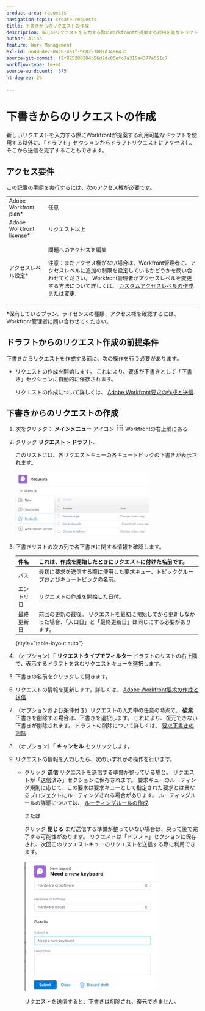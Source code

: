 ```yaml
---
product-area: requests
navigation-topic: create-requests
title: 下書きからのリクエストの作成
description: 新しいリクエストを入力する際にWorkfrontが提案する利用可能なドラフトを使用する以外に、「ドラフト」セクションからドラフトリクエストにアクセスし、そこから送信を完了することもできます。
author: Alina
feature: Work Management
exl-id: 664004e7-04c8-4a1f-b682-7b82d349643d
source-git-commit: f2f825280204b56d2dc85efc7a315a4377e551c7
workflow-type: tm+mt
source-wordcount: '575'
ht-degree: 2%

---
```


# 下書きからのリクエストの作成

新しいリクエストを入力する際にWorkfrontが提案する利用可能なドラフトを使用する以外に、「ドラフト」セクションからドラフトリクエストにアクセスし、そこから送信を完了することもできます。

## アクセス要件

この記事の手順を実行するには、次のアクセス権が必要です。

<table style="table-layout:auto"> 
 <col> 
 <col> 
 <tbody> 
  <tr> 
   <td role="rowheader">Adobe Workfront plan*</td> 
   <td> <p>任意 </p> </td> 
  </tr> 
  <tr> 
   <td role="rowheader">Adobe Workfront license*</td> 
   <td> <p>リクエスト以上</p> </td> 
  </tr> 
  <tr> 
   <td role="rowheader">アクセスレベル設定*</td> 
   <td> <p>問題へのアクセスを編集</p> <p>注意：まだアクセス権がない場合は、Workfront管理者に、アクセスレベルに追加の制限を設定しているかどうかを問い合わせてください。 Workfront管理者がアクセスレベルを変更する方法について詳しくは、 <a href="../../../administration-and-setup/add-users/configure-and-grant-access/create-modify-access-levels.md" class="MCXref xref">カスタムアクセスレベルの作成または変更</a>.</p> </td> 
  </tr> 
 </tbody> 
</table>

&#42;保有しているプラン、ライセンスの種類、アクセス権を確認するには、Workfront管理者に問い合わせてください。

## ドラフトからのリクエスト作成の前提条件

下書きからリクエストを作成する前に、次の操作を行う必要があります。 

* リクエストの作成を開始します。 これにより、要求が下書きとして「下書き」セクションに自動的に保存されます。

   リクエストの作成について詳しくは、 [Adobe Workfront要求の作成と送信](../../../manage-work/requests/create-requests/create-submit-requests.md).

## 下書きからのリクエストの作成

1. 次をクリック： **メインメニュー** アイコン ![](assets/main-menu-icon.png) Workfrontの右上隅にある
1. クリック **リクエスト** > **ドラフト**.

   このリストには、各リクエストキューの各キュートピックの下書きが表示されます。

   ![](assets/nwe-drafts-section-with-list-of-drafts-350x169.png)

1. 下書きリストの次の列で各下書きに関する情報を確認します。

   | 件名 | これは、作成を開始したときにリクエストに付けた名前です。 |
   |---|---|
   | パス | 最初に要求を送信する際に使用した要求キュー、トピックグループおよびキュートピックの名前。 |
   | エントリ日 | リクエストの作成を開始した日付。 |
   | 最終更新日 | 前回の更新の最後。 リクエストを最初に開始してから更新しなかった場合、「入口日」と「最終更新日」は同じにする必要があります。 |

   {style=&quot;table-layout:auto&quot;}

1. （オプション）「 **リクエストタイプでフィルター** ドラフトのリストの右上隅で、表示するドラフトを含むリクエストキューを選択します。
1. 下書きの名前をクリックして開きます。
1. リクエストの情報を更新します。詳しくは、 [Adobe Workfront要求の作成と送信](../../../manage-work/requests/create-requests/create-submit-requests.md).
1. （オプションおよび条件付き）リクエストの入力中の任意の時点で、 **破棄** 下書きを削除する場合は、下書きを選択します。 これにより、復元できない下書きが削除されます。 ドラフトの削除について詳しくは、 [要求下書きの削除](../../../manage-work/requests/create-requests/delete-request-draft.md).

1. （オプション）「 **キャンセル** をクリックします。

1. リクエストの情報を入力したら、次のいずれかの操作を行います。

   * クリック **送信** リクエストを送信する準備が整っている場合。 リクエストが「送信済み」セクションに保存されます。 要求キューのルーティング規則に応じて、この要求は要求キューとして指定された要求とは異なるプロジェクトにルーティングされる場合があります。 ルーティングルールの詳細については、 [ルーティングルールの作成](../../../manage-work/requests/create-and-manage-request-queues/create-routing-rules.md).

      または

      クリック **閉じる** まだ送信する準備が整っていない場合は、戻って後で完了する可能性があります。 リクエストは「ドラフト」セクションに保存され、次回このリクエストキューのリクエストを送信する際に利用できます。

      ![](assets/nwe-submit-close-discard-draft-buttons-on-new-request-350x340.png)

      リクエストを送信すると、下書きは削除され、復元できません。
